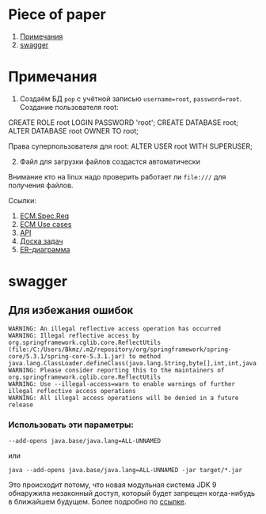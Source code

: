 # Piece of paper
1. [Примечания](#Примечания)
2. [swagger](#swagger)



# Примечания

1. Создаём БД `pop` с учётной записью `username=root`, `password=root`. Создание пользователя root:

CREATE ROLE root LOGIN PASSWORD 'root'; CREATE DATABASE root; ALTER DATABASE root OWNER TO root;

Права суперпользователя для root:
ALTER USER root WITH SUPERUSER;

2. Файл для загрузки файлов создастся автоматически

Внимание кто на linux надо проверить работает ли `file:///` для получения файлов.

Ссылки:

1. [ECM.Spec.Req]( https://docs.google.com/document/d/1Cl_ODNYa6SD3kMDGC9Oe_ZAThl4ZbTUfSrDesAwvpw0/edit)
2. [ECM Use cases](https://docs.google.com/document/d/139av4IKlbdCjoK7hG5jaNDYhRotn4MNV-oQjhFSOzL4/edit?usp=sharing)
3. [API]( https://docs.google.com/document/d/1a_dS6EJJqt3a9z35XfsW9CUnLNWlNTuIuOnUZhHX0q0/edit?usp=sharing)
4. [Доска задач](https://trello.com/invite/b/a5RVPYil/0a8bf0486a2dfc4731471282234dd1f8/%D0%BF%D1%80%D0%BE%D1%8D%D0%BA%D1%82)
5. [ER-диаграмма]( https://yadi.sk/i/Z290e3R4JSs5-Q)

# swagger

## Для избежания ошибок

```
WARNING: An illegal reflective access operation has occurred
WARNING: Illegal reflective access by org.springframework.cglib.core.ReflectUtils (file:/C:/Users/Bkmz/.m2/repository/org/springframework/spring-core/5.3.1/spring-core-5.3.1.jar) to method java.lang.ClassLoader.defineClass(java.lang.String,byte[],int,int,java.security.ProtectionDomain)
WARNING: Please consider reporting this to the maintainers of org.springframework.cglib.core.ReflectUtils
WARNING: Use --illegal-access=warn to enable warnings of further illegal reflective access operations
WARNING: All illegal access operations will be denied in a future release
```

### Использовать эти параметры:

```properties  
--add-opens java.base/java.lang=ALL-UNNAMED 
```

или

```properties
java --add-opens java.base/java.lang=ALL-UNNAMED -jar target/*.jar
```

Это происходит потому, что новая модульная система JDK 9 обнаружила незаконный доступ, который будет запрещен
когда-нибудь в ближайшем будущем. Более подробно по [ссылке](https://docs.oracle.com/javase/9/migrate/toc.htm#JSMIG-GUID-2F61F3A9-0979-46A4-8B49-325BA0EE8B66).

